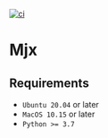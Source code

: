 [![ci](https://github.com/mjx-project/mjx/actions/workflows/ci.yml/badge.svg)](https://github.com/mjx-project/mjx/actions/workflows/ci.yml)

# Mjx

## Requirements

- `Ubuntu 20.04` or later
- `MacOS 10.15` or later <!-- <filesystem> requires macos-10.15 -->
- `Python >= 3.7` <!-- importlib requires 3.7 -->
